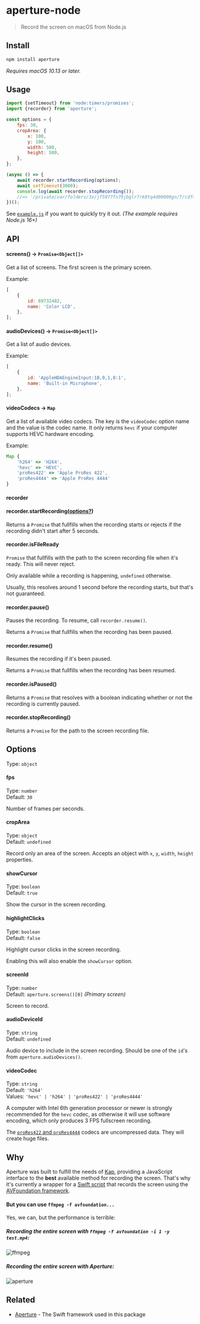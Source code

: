 # aperture-node

> Record the screen on macOS from Node.js

## Install

```sh
npm install aperture
```

_Requires macOS 10.13 or later._

## Usage

```js
import {setTimeout} from 'node:timers/promises';
import {recorder} from 'aperture';

const options = {
	fps: 30,
	cropArea: {
		x: 100,
		y: 100,
		width: 500,
		height: 500,
	},
};

(async () => {
	await recorder.startRecording(options);
	await setTimeout(3000);
	console.log(await recorder.stopRecording());
	//=> '/private/var/folders/3x/jf5977fn79jbglr7rk0tq4d00000gn/T/cdf4f7df426c97880f8c10a1600879f7.mp4'
})();
```

See [`example.js`](example.js) if you want to quickly try it out. _(The example requires Node.js 16+)_

## API

#### screens() -> `Promise<Object[]>`

Get a list of screens. The first screen is the primary screen.

Example:

```js
[
	{
		id: 69732482,
		name: 'Color LCD',
	},
];
```

#### audioDevices() -> `Promise<Object[]>`

Get a list of audio devices.

Example:

```js
[
	{
		id: 'AppleHDAEngineInput:1B,0,1,0:1',
		name: 'Built-in Microphone',
	},
];
```

#### videoCodecs -> `Map`

Get a list of available video codecs. The key is the `videoCodec` option name and the value is the codec name. It only returns `hevc` if your computer supports HEVC hardware encoding.

Example:

```js
Map {
	'h264' => 'H264',
	'hevc' => 'HEVC',
	'proRes422' => 'Apple ProRes 422',
	'proRes4444' => 'Apple ProRes 4444'
}
```

#### recorder

#### recorder.startRecording([options?](#options))

Returns a `Promise` that fullfills when the recording starts or rejects if the recording didn't start after 5 seconds.

#### recorder.isFileReady

`Promise` that fullfills with the path to the screen recording file when it's ready. This will never reject.

Only available while a recording is happening, `undefined` otherwise.

Usually, this resolves around 1 second before the recording starts, but that's not guaranteed.

#### recorder.pause()

Pauses the recording. To resume, call `recorder.resume()`.

Returns a `Promise` that fullfills when the recording has been paused.

#### recorder.resume()

Resumes the recording if it's been paused.

Returns a `Promise` that fullfills when the recording has been resumed.

#### recorder.isPaused()

Returns a `Promise` that resolves with a boolean indicating whether or not the recording is currently paused.

#### recorder.stopRecording()

Returns a `Promise` for the path to the screen recording file.

## Options

Type: `object`

#### fps

Type: `number`\
Default: `30`

Number of frames per seconds.

#### cropArea

Type: `object`\
Default: `undefined`

Record only an area of the screen. Accepts an object with `x`, `y`, `width`, `height` properties.

#### showCursor

Type: `boolean`\
Default: `true`

Show the cursor in the screen recording.

#### highlightClicks

Type: `boolean`\
Default: `false`

Highlight cursor clicks in the screen recording.

Enabling this will also enable the `showCursor` option.

#### screenId

Type: `number`\
Default: `aperture.screens()[0]` _(Primary screen)_

Screen to record.

#### audioDeviceId

Type: `string`\
Default: `undefined`

Audio device to include in the screen recording. Should be one of the `id`'s from `aperture.audioDevices()`.

#### videoCodec

Type: `string`\
Default: `'h264'`\
Values: `'hevc' | 'h264' | 'proRes422' | 'proRes4444'`

A computer with Intel 6th generation processor or newer is strongly recommended for the `hevc` codec, as otherwise it will use software encoding, which only produces 3 FPS fullscreen recording.

The [`proRes422` and `proRes4444`](https://documentation.apple.com/en/finalcutpro/professionalformatsandworkflows/index.html#chapter=10%26section=2%26tasks=true) codecs are uncompressed data. They will create huge files.

## Why

Aperture was built to fulfill the needs of [Kap](https://github.com/wulkano/kap), providing a JavaScript interface to the **best** available method for recording the screen. That's why it's currently a wrapper for a [Swift script](Sources/ApertureCLI/main.swift) that records the screen using the [AVFoundation framework](https://developer.apple.com/av-foundation/).

#### But you can use `ffmpeg -f avfoundation...`

Yes, we can, but the performance is terrible:

##### Recording the entire screen with `ffmpeg -f avfoundation -i 1 -y test.mp4`:

![ffmpeg](https://cloud.githubusercontent.com/assets/4721750/19214740/f823d4b6-8d60-11e6-8af3-4726146ef29a.jpg)

##### Recording the entire screen with Aperture:

![aperture](https://cloud.githubusercontent.com/assets/4721750/19214743/11f4aaaa-8d61-11e6-9822-4e83bcdfab24.jpg)

## Related

- [Aperture](https://github.com/wulkano/Aperture) - The Swift framework used in this package
